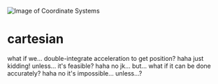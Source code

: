 ![Image of Coordinate Systems](https://docs.microsoft.com/en-us/previous-versions/windows/desktop/images/bb324490.leftrght%28en-us%2cvs.85%29.gif)

# cartesian
what if we... double-integrate acceleration to get position? haha just kidding! unless... it's feasible? haha no jk... but... what if it can be done accurately? haha no it's impossible... unless...?

